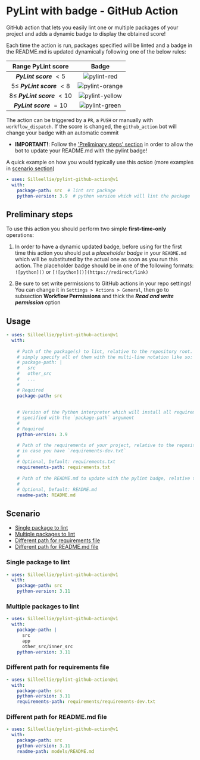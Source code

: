 # PyLint with badge - GitHub Action

GitHub action that lets you easily lint one or multiple packages of your project and adds a dynamic badge to display 
the obtained score!

Each time the action is run, packages specified will be linted and a badge in the README.md is updated dynamically
following one of the below rules:

|        Range PyLint score         |                                            Badge                                                                            |
|:---------------------------------:|:---------------------------------------------------------------------------------------------------------------------------:|
|     ***PyLint score*** $< 5$      |     ![pylint-red](https://user-images.githubusercontent.com/26851363/220145659-833c833a-bad1-4251-a88f-75bee908ae40.svg)      |
| $5 \le$ ***PyLint score*** $< 8$  |    ![pylint-orange](https://user-images.githubusercontent.com/26851363/220145963-d4e252e6-c75f-4baf-82ed-b279aba27cfe.svg)    |
| $8 \le$ ***PyLint score*** $< 10$ |    ![pylint-yellow](https://user-images.githubusercontent.com/26851363/220146291-f7537aa4-2125-4b5c-b020-3edb0b460e27.svg)    |
|     ***PyLint score*** $= 10$     | ![pylint-green](https://user-images.githubusercontent.com/26851363/220146426-b0250427-0854-402a-9ac8-abe6088a0fdb.svg) |




The action can be triggered by a `PR`, a `PUSH` or manually with `workflow_dispatch`. If the score is changed, the
`github_action` bot will change your badge with an automatic commit

* **IMPORTANT!**: Follow the ['Preliminary steps' section](#preliminary-steps) in order to allow the bot to update your 
README.md with the pylint badge!

A quick example on how you would typically use this *action* (more examples in [scenario section](#scenario))
```yaml
- uses: Silleellie/pylint-github-action@v1
  with:
    package-path: src  # lint src package
    python-version: 3.9  # python version which will lint the package
```

## Preliminary steps

To use this action you should perform two simple **first-time-only** operations:

1. In order to have a dynamic updated badge, before using for the first time this action you should put a *placeholder
badge* in your `README.md` which will be substituted by the actual one as soon as you run this action. The placeholder badge
should be in one of the following formats:\
`![python]()` or `[![python]()](https://redirect/link)`

2. Be sure to set write permissions to GitHub actions in your repo settings!
You can change it in `Settings > Actions > General`, then go to subsection **Workflow Permissions** and thick the
***Read and write permission*** option

## Usage

```yaml
- uses: Silleellie/pylint-github-action@v1
  with:
    
    # Path of the package(s) to lint, relative to the repository root. If more than one package should be linted,
    # simply specify all of them with the multi-line notation like so:
    # package-path: |
    #   src
    #   other_src
    #   ...
    # 
    # Required
    package-path: src
    
    
    # Version of the Python interpreter which will install all requirements of your project and lint the package(s)
    # specified with the `package-path` argument
    #
    # Required
    python-version: 3.9

    # Path of the requirements of your project, relative to the repository root. This can be easily changed
    # in case you have `requirements-dev.txt`
    #
    # Optional, Default: requirements.txt
    requirements-path: requirements.txt
    
    # Path of the README.md to update with the pylint badge, relative to the repository root.
    #
    # Optional, Default: README.md
    readme-path: README.md
```

## Scenario

* [Single package to lint](#single-package-to-lint)
* [Multiple packages to lint](#multiple-packages-to-lint)
* [Different path for requirements file](#different-path-for-requirements-file)
* [Different path for README.md file](#different-path-for-readmemd-file)

### Single package to lint

```yaml
- uses: Silleellie/pylint-github-action@v1
  with:
    package-path: src
    python-version: 3.11
```

### Multiple packages to lint

```yaml
- uses: Silleellie/pylint-github-action@v1
  with:
    package-path: |
      src
      app
      other_src/inner_src
    python-version: 3.11
```

### Different path for requirements file

```yaml
- uses: Silleellie/pylint-github-action@v1
  with:
    package-path: src
    python-version: 3.11
    requirements-path: requirements/requirements-dev.txt
```

### Different path for README.md file

```yaml
- uses: Silleellie/pylint-github-action@v1
  with:
    package-path: src
    python-version: 3.11
    readme-path: models/README.md
```
